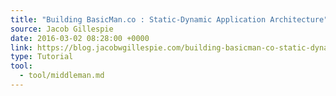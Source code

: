 ```yaml
---
title: "Building BasicMan.co : Static-Dynamic Application Architecture"
source: Jacob Gillespie
date: 2016-03-02 08:28:00 +0000
link: https://blog.jacobwgillespie.com/building-basicman-co-static-dynamic-application-architecture-55f9f8021eaf#.v8rgt7kpz
type: Tutorial
tool:
  - tool/middleman.md
---
```

